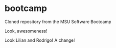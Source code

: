 bootcamp
========

Cloned repository from the MSU Software Bootcamp

Look, awesomeness!

Look Lilian and Rodrigo! A change!
